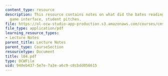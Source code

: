 ```yaml
---
content_type: resource
description: This resource contains notes on what did the bates reading elucidate?,
  game interface, student pitches.
file: https://ol-ocw-studio-app-production.s3.amazonaws.com/courses/cms-610-media-industries-and-systems-spring-2006/940eb4375e7e7a3ea6c9c8cbdd056615_l04.pdf
file_type: application/pdf
learning_resource_types:
- Lecture Notes
parent_title: Lecture Notes
parent_type: CourseSection
resourcetype: Document
title: l04.pdf
type: OCWFile
uid: 940eb437-5e7e-7a3e-a6c9-c8cbdd056615
---
```

